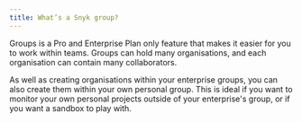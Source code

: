 ```yaml
---
title: What’s a Snyk group?
---
```


Groups is a Pro and Enterprise Plan only feature that makes it easier for you to work within teams. Groups can hold many organisations, and each organisation can contain many collaborators.

As well as creating organisations within your enterprise groups, you can also create them within your own personal group. This is ideal if you want to monitor your own personal projects outside of your enterprise's group, or if you want a sandbox to play with.
